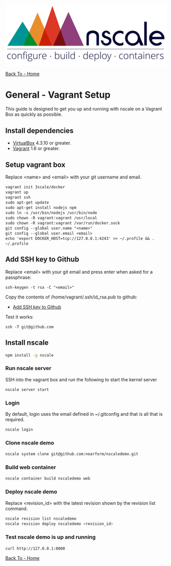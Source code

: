 
![nscale](../_imgs/logo.png)

[Back To - Home](../README.md)

# General - Vagrant Setup

This guide is designed to get you up and running with nscale
on a Vagrant Box as quickly as possible.

## Install dependencies

* [VirtualBox][virtualbox] 4.3.10 or greater.
* [Vagrant][vagrant] 1.6 or greater.

[virtualbox]: https://www.virtualbox.org/
[vagrant]: https://www.vagrantup.com/downloads.html

## Setup vagrant box

Replace \<name\> and \<email\> with your git username and email.

```
vagrant init 3scale/docker
vagrant up
vagrant ssh
sudo apt-get update
sudo apt-get install nodejs npm
sudo ln -s /usr/bin/nodejs /usr/bin/node
sudo chown -R vagrant:vagrant /usr/local
sudo chown -R vagrant:vagrant /var/run/docker.sock
git config --global user.name "<name>"
git config --global user.email <email>
echo 'export DOCKER_HOST=tcp://127.0.0.1:4243' >> ~/.profile && . ~/.profile
```

## Add SSH key to Github

Replace \<email\> with your git email and press enter when asked for a passphrase:
```
ssh-keygen -t rsa -C "<email>"
```

Copy the contents of /home/vagrant/.ssh/id_rsa.pub to github:
 * [Add SSH key to Github](https://help.github.com/articles/generating-ssh-keys#step-3-add-your-ssh-key-to-github)

Test it works:
```
ssh -T git@github.com
```

## Install nscale

```sh
npm install -g nscale
```

### Run nscale server

SSH into the vagrant box and run the following to start the kernel server

```sh
nscale server start
```

### Login

By default, login uses the email defined in ~/.gitconfig and that is all that is required.

```sh
nscale login
```

### Clone nscale demo

```sh
nscale system clone git@github.com:nearform/nscaledemo.git
```

### Build web container

```sh
nscale container build nscaledemo web
```

### Deploy nscale demo

Replace \<revision_id\> with the latest revision shown by the revision list command.

```sh
nscale revision list nscaledemo
nscale revision deploy nscaledemo <revision_id>
```

### Test nscale demo is up and running

```sh
curl http://127.0.0.1:8000
```

[Back To - Home](../README.md)
